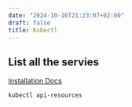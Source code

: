 ```yaml
---
date: "2024-10-16T21:23:07+02:00"
draft: false
title: Kubectl
---
```


## List all the servies

[Installation
Docs](https://kubernetes.io/docs/tasks/tools/install-kubectl-linux/#install-kubectl-binary-with-curl-on-linux)

``` bash
kubectl api-resources
```
